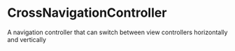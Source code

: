 # CrossNavigationController
A navigation controller that can switch between view controllers horizontally and vertically
